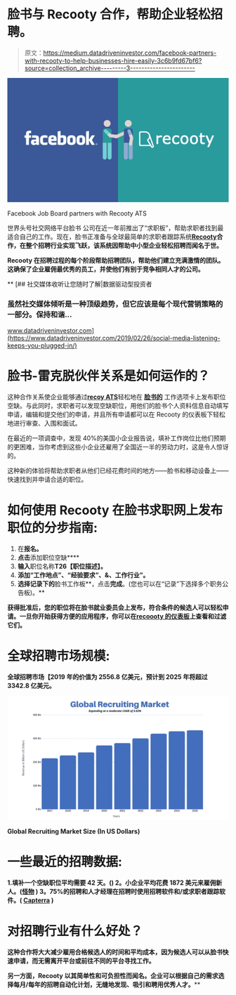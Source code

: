 # 脸书与 Recooty 合作，帮助企业轻松招聘。

> 原文：<https://medium.datadriveninvestor.com/facebook-partners-with-recooty-to-help-businesses-hire-easily-3c6b9fd67bf6?source=collection_archive---------3----------------------->

![](img/b9b08824833935919da6e4978916736c.png)

Facebook Job Board partners with Recooty ATS

世界头号社交网络平台脸书 公司在近一年前推出了“求职板”，帮助求职者找到最适合自己的工作。现在，脸书正准备与全球最简单的求职者跟踪系统[**Recooty**](https://recooty.com/)**合作，在整个招聘行业实现飞跃，该系统因帮助中小型企业轻松招聘而闻名于世。**

**Recooty 在招聘过程的每个阶段帮助招聘团队，帮助他们建立充满激情的团队。这确保了企业雇佣最优秀的员工，并使他们有别于竞争相同人才的公司。**

**[](https://www.datadriveninvestor.com/2019/02/26/social-media-listening-keeps-you-plugged-in/) [## 社交媒体收听让您随时了解|数据驱动型投资者

### 虽然社交媒体倾听是一种顶级趋势，但它应该是每个现代营销策略的一部分。保持和谐…

www.datadriveninvestor.com](https://www.datadriveninvestor.com/2019/02/26/social-media-listening-keeps-you-plugged-in/) 

# 脸书-雷克脱伙伴关系是如何运作的？

这种合作关系使企业能够通过[**recoy ATS**](https://recooty.com/)轻松地在 [**脸书的**](https://www.facebook.com/jobs) 工作选项卡上发布职位空缺。与此同时，求职者可以发现空缺职位，用他们的脸书个人资料信息自动填写申请，编辑和提交他们的申请，并且所有申请都可以在 Recooty 的仪表板下轻松地进行审查、入围和面试。

在最近的一项调查中，发现 40%的美国小企业报告说，填补工作岗位比他们预期的更困难，当你考虑到这些小企业还雇用了全国近一半的劳动力时，这是令人惊讶的。

这种新的体验将帮助求职者从他们已经花费时间的地方——脸书和移动设备上——快速找到并申请合适的职位。

# 如何使用 Recooty 在脸书求职网上发布职位的分步指南:

1.  在[](https://dash.recooty.com/register?referral=ultra)**报名。**
2.  **点击**添加职位空缺****
3.  **输入**职位名称**T26【职位描述】。**
4.  **添加“**工作地点**”、“**经验要求**”、&、**工作行业**”。**
5.  **选择记录下的**脸书工作板**，点击**完成**。(您也可以在“记录”下选择多个职务公告板)。**

**获得批准后，您的职位将在脸书就业委员会上发布，符合条件的候选人可以轻松申请。一旦你开始获得方便的应用程序，你可以在[recoooty 的仪表板](https://dash.recooty.com/)上查看和过滤它们。**

# **全球招聘市场规模:**

****全球招聘市场【2019 年的价值为 2556.8 亿美元，预计到 2025 年将超过 3342.8 亿美元。****

**![](img/501e3e714f9cb4d871f55bd0c6e41bda.png)**

**Global Recruiting Market Size (In US Dollars)**

# **一些最近的招聘数据:**

**1.填补一个空缺职位平均需要 42 天。()
2。小企业平均花费 1872 美元来雇佣新人。([怪物](https://www.monster.com/) )
3。75%的招聘和人才经理在招聘时使用招聘软件和/或求职者跟踪软件。( [Capterra](https://www.capterra.com/) )**

# **对招聘行业有什么好处？**

**这种合作将大大减少雇用合格候选人的时间和平均成本，因为候选人可以从脸书快速申请，而无需离开平台或前往不同的平台寻找工作。**

**另一方面，Recooty 以其简单性和可负担性而闻名。企业可以根据自己的需求选择每月/每年的招聘自动化计划，无缝地发现、吸引和聘用优秀人才。****